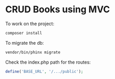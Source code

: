 # CRUD Books using MVC

To work on the project:

```bash
composer install
```

To migrate the db:

```bash
vendor/bin/phinx migrate
```

Check the index.php path for the routes:

```php
define('BASE_URL', '/.../public');
```
